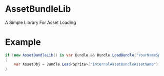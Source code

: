 # AssetBundleLib
A Simple Library For Asset Loading
# Example
```csharp
if (new AssetBundleLib() is var Bundle && Bundle.LoadBundle("YourNameSpace.ResourcesOrFolderName.FileNameOfEmbeddedResource.asset")) // This If Also Checks If It Successfully Loaded As To Prevent Further Exceptions
{
    var AssetObj = Bundle.Load<Sprite>("InternalAssetBundleAssetName");
}
